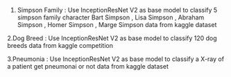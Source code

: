 1. Simpson Family : Use InceptionResNet V2 as base model to classify 5 simpson family character
                    Bart Simpson , Lisa Simpson , Abraham Simpson , Homer Simpson , Marge Simpson
                    data from kaggle dataset

2.Dog Breed : Use InceptionResNet V2 as base model to classify 120 dog breeds
                    data from kaggle competition
                    
3.Pneumonia : Use InceptionResNet V2 as base model to classify a X-ray of a patient get pneumonai or not
                    data from kaggle dataset
